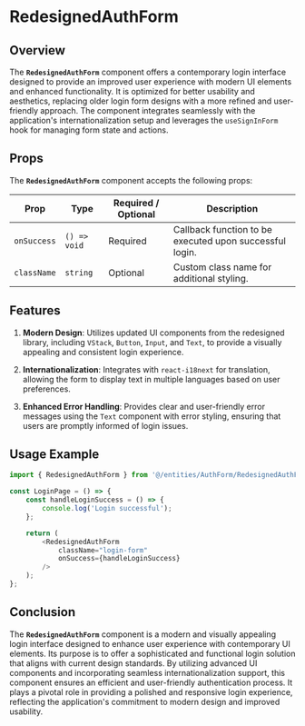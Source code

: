 # RedesignedAuthForm 

## Overview
The **`RedesignedAuthForm`** component offers a contemporary login interface designed to provide an improved user experience with modern UI elements and enhanced functionality. It is optimized for better usability and aesthetics, replacing older login form designs with a more refined and user-friendly approach. The component integrates seamlessly with the application's internationalization setup and leverages the `useSignInForm` hook for managing form state and actions.

## Props

The **`RedesignedAuthForm`** component accepts the following props:

| Prop      | Type          | Required / Optional | Description                                                     |
|-----------|---------------|----------------------|-----------------------------------------------------------------|
| `onSuccess`  | `() => void`   | Required             | Callback function to be executed upon successful login.          |
| `className` | `string`       | Optional             | Custom class name for additional styling.                       |

## Features

1. **Modern Design**: Utilizes updated UI components from the redesigned library, including `VStack`, `Button`, `Input`, and `Text`, to provide a visually appealing and consistent login experience.

2. **Internationalization**: Integrates with `react-i18next` for translation, allowing the form to display text in multiple languages based on user preferences.

3. **Enhanced Error Handling**: Provides clear and user-friendly error messages using the `Text` component with error styling, ensuring that users are promptly informed of login issues.



## Usage Example
```typescript jsx
import { RedesignedAuthForm } from '@/entities/AuthForm/RedesignedAuthForm';

const LoginPage = () => {
    const handleLoginSuccess = () => {
        console.log('Login successful');
    };

    return (
        <RedesignedAuthForm
            className="login-form"
            onSuccess={handleLoginSuccess}
        />
    );
};
```
## Conclusion

The **`RedesignedAuthForm`** component is a modern and visually appealing login interface designed to enhance user experience with contemporary UI elements. Its purpose is to offer a sophisticated and functional login solution that aligns with current design standards. By utilizing advanced UI components and incorporating seamless internationalization support, this component ensures an efficient and user-friendly authentication process. It plays a pivotal role in providing a polished and responsive login experience, reflecting the application's commitment to modern design and improved usability.
